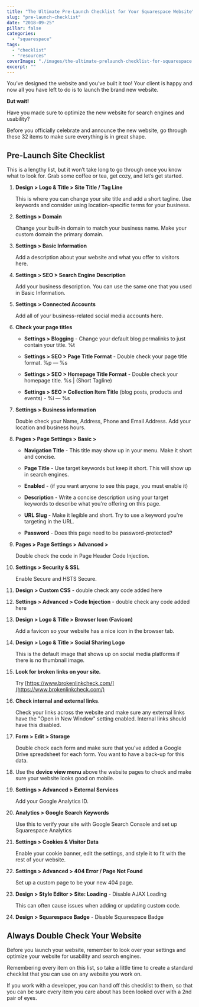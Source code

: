 ```yaml
---
title: "The Ultimate Pre-Launch Checklist for Your Squarespace Website"
slug: "pre-launch-checklist"
date: "2018-09-25"
pillar: false
categories: 
  - "squarespace"
tags: 
  - "checklist"
  - "resources"
coverImage: "./images/the-ultimate-prelaunch-checklist-for-squarespace.png"
excerpt: ""
---
```


You’ve designed the website and you’ve built it too! Your client is happy and now all you have left to do is to launch the brand new website.

**But wait!**

Have you made sure to optimize the new website for search engines and usability?

Before you officially celebrate and announce the new website, go through these 32 items to make sure everything is in great shape.

  


## Pre-Launch Site Checklist

This is a lengthy list, but it won’t take long to go through once you know what to look for. Grab some coffee or tea, get cozy, and let’s get started.

1. **Design > Logo & Title > Site Title / Tag Line**
    
    This is where you can change your site title and add a short tagline. Use keywords and consider using location-specific terms for your business.
    
2. **Settings > Domain**
    
    Change your built-in domain to match your business name. Make your custom domain the primary domain.
    
3. **Settings > Basic Information**
    
    Add a description about your website and what you offer to visitors here.
    
4. **Settings > SEO > Search Engine Description**
    
    Add your business description. You can use the same one that you used in Basic Information.
    
5. **Settings > Connected Accounts**
    
    Add all of your business-related social media accounts here.
    
6. **Check your page titles**
    
    - **Settings > Blogging** - Change your default blog permalinks to just contain your title. %t
        
    - **Settings > SEO > Page Title Format** - Double check your page title format. %p — %s
        
    - **Settings > SEO > Homepage Title Format** - Double check your homepage title. %s | (Short Tagline)
        
    - **Settings > SEO > Collection Item Title** (blog posts, products and events) - %i — %s
        
7. **Settings > Business information**
    
    Double check your Name, Address, Phone and Email Address. Add your location and business hours.
    
8. **Pages > Page Settings > Basic >**
    
    - **Navigation Title** \- This title may show up in your menu. Make it short and concise.
        
    - **Page Title** \- Use target keywords but keep it short. This will show up in search engines.
        
    - **Enabled** - (if you want anyone to see this page, you must enable it)
        
    - **Description** - Write a concise description using your target keywords to describe what you're offering on this page.
        
    - **URL Slug** - Make it legible and short. Try to use a keyword you're targeting in the URL.
        
    - **Password** - Does this page need to be password-protected?
        
9. **Pages > Page Settings > Advanced >**
    
    Double check the code in Page Header Code Injection.
    
10. **Settings > Security & SSL**
    
    Enable Secure and HSTS Secure.
    
11. **Design > Custom CSS** - double check any code added here
    
12. **Settings > Advanced > Code Injection** - double check any code added here
    
13. **Design > Logo & Title > Browser Icon (Favicon)**
    
    Add a favicon so your website has a nice icon in the browser tab.
    
14. **Design > Logo & Title > Social Sharing Logo**
    
    This is the default image that shows up on social media platforms if there is no thumbnail image.
    
15. **Look for broken links on your site.**
    
    Try [https://www.brokenlinkcheck.com/](https://www.brokenlinkcheck.com/)
    
16. **Check internal and external links**.
    
    Check your links across the website and make sure any external links have the "Open in New Window" setting enabled. Internal links should have this disabled.
    
17. **Form > Edit > Storage**
    
    Double check each form and make sure that you've added a Google Drive spreadsheet for each form. You want to have a back-up for this data.
    
18. Use the **device view menu** above the website pages to check and make sure your website looks good on mobile.
    
19. **Settings > Advanced > External Services**
    
    Add your Google Analytics ID.
    
20. **Analytics > Google Search Keywords**
    
    Use this to verify your site with Google Search Console and set up Squarespace Analytics
    
21. **Settings > Cookies & Visitor Data**
    
    Enable your cookie banner, edit the settings, and style it to fit with the rest of your website.
    
22. **Settings > Advanced > 404 Error / Page Not Found**
    
    Set up a custom page to be your new 404 page.
    
23. **Design > Style Editor > Site: Loading** - Disable AJAX Loading
    
    This can often cause issues when adding or updating custom code.
    
24. **Design > Squarespace Badge** - Disable Squarespace Badge
    

  

## Always Double Check Your Website

Before you launch your website, remember to look over your settings and optimize your website for usability and search engines.

Remembering every item on this list, so take a little time to create a standard checklist that you can use on any website you work on.

If you work with a developer, you can hand off this checklist to them, so that you can be sure every item you care about has been looked over with a 2nd pair of eyes.

